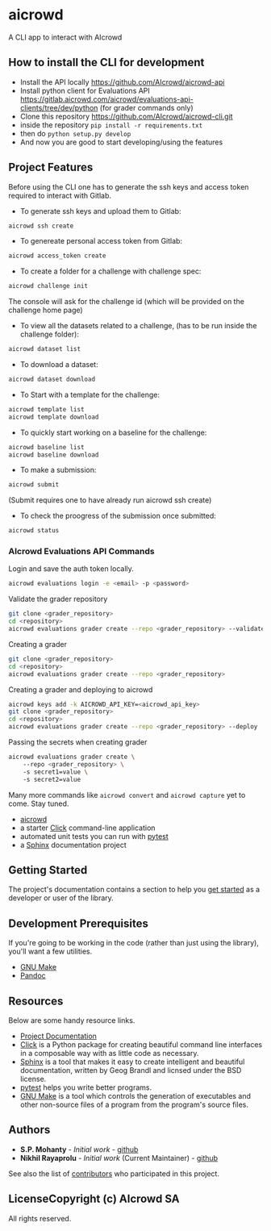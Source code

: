 
# aicrowd

A CLI app to interact with AIcrowd 

## How to install the CLI for development

 - Install the API locally https://github.com/AIcrowd/aicrowd-api
 - Install python client for Evaluations API https://gitlab.aicrowd.com/aicrowd/evaluations-api-clients/tree/dev/python (for grader commands only)
 - Clone this repository  https://github.com/AIcrowd/aicrowd-cli.git
 - inside the repository `pip install -r requirements.txt`
 - then do `python setup.py develop`
 - And now you are good to start developing/using the features


## Project Features
Before using the CLI one has to generate the ssh keys and access token required to interact with Gitlab.

- To generate ssh keys and upload them to Gitlab:
```bash
aicrowd ssh create
```

- To genereate personal access token from Gitlab:
```bash
aicrowd access_token create
```

- To create a folder for a challenge with challenge spec:
```bash
aicrowd challenge init
```
The console will ask for the challenge id (which will be provided on the challenge home page)

- To view all the datasets related to a challenge, (has to be run inside the challenge folder):
```bash
aicrowd dataset list
```

- To download a dataset:
```bash
aicrowd dataset download
```

- To Start with a template for the challenge:
```bash
aicrowd template list
aicrowd template download
```

- To quickly start working on a baseline for the challenge:
```bash
aicrowd baseline list
aicrowd baseline download
```

- To make a submission:
```bash
aicrowd submit
```
(Submit requires one to have already run aicrowd ssh create)

- To check the proogress of the submission once submitted: 
```bash
aicrowd status
```

### AIcrowd Evaluations API Commands

Login and save the auth token locally.

```bash
aicrowd evaluations login -e <email> -p <password>
```

Validate the grader repository

```bash
git clone <grader_repository>
cd <repository>
aicrowd evaluations grader create --repo <grader_repository> --validate
```

Creating a grader

```bash
git clone <grader_repository>
cd <repository>
aicrowd evaluations grader create --repo <grader_repository>
```

Creating a grader and deploying to aicrowd

```bash
aicrowd keys add -k AICROWD_API_KEY=<aicrowd_api_key>
git clone <grader_repository>
cd <repository>
aicrowd evaluations grader create --repo <grader_repository> --deploy
```


Passing the secrets when creating grader

```bash
aicrowd evaluations grader create \ 
    --repo <grader_repository> \ 
    -s secret1=value \ 
    -s secret2=value
```


Many more commands like `aicrowd convert` and `aicrowd capture` yet to come. Stay tuned.

* [aicrowd](http://aicrowd-cli.readthedocs.io/)
* a starter [Click](http://click.pocoo.org/5/) command-line application
* automated unit tests you can run with [pytest](https://docs.pytest.org/en/latest/)
* a [Sphinx](http://www.sphinx-doc.org/en/master/) documentation project

## Getting Started

The project's documentation contains a section to help you
[get started](https://aicrowd-cli.readthedocs.io/en/latest/getting_started.html) as a developer or
user of the library.

## Development Prerequisites

If you're going to be working in the code (rather than just using the library), you'll want a few utilities.

* [GNU Make](https://www.gnu.org/software/make/)
* [Pandoc](https://pandoc.org/)

## Resources

Below are some handy resource links.

* [Project Documentation](http://aicrowd-cli.readthedocs.io/)
* [Click](http://click.pocoo.org/5/) is a Python package for creating beautiful command line interfaces in a composable way with as little code as necessary.
* [Sphinx](http://www.sphinx-doc.org/en/master/) is a tool that makes it easy to create intelligent and beautiful documentation, written by Geog Brandl and licnsed under the BSD license.
* [pytest](https://docs.pytest.org/en/latest/) helps you write better programs.
* [GNU Make](https://www.gnu.org/software/make/) is a tool which controls the generation of executables and other non-source files of a program from the program's source files.


## Authors

* **S.P. Mohanty** - *Initial work* - [github](https://github.com/spMohanty)
* **Nikhil Rayaprolu** - *Initial work* (Current Maintainer) - [github](https://github.com/nikhilrayaprolu)   

See also the list of [contributors](https://github.com/spMohanty/aicrowd/contributors) who participated in this project.

## LicenseCopyright (c) AIcrowd SA

All rights reserved.
